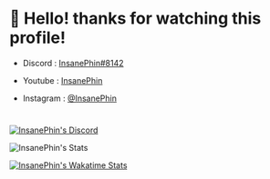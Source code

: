 # 👋 Hello! thanks for watching this profile!

- Discord : [InsanePhin#8142](https://discord.com/users/354184274347294720)

- Youtube : [InsanePhin](https://www.youtube.com/channel/UCOrwm_xOVgPJFF05poXcbsQ)

- Instagram : [@InsanePhin](https://www.instagram.com/insanephin/)

#
[![InsanePhin's Discord](https://discord.c99.nl/widget/theme-4/354184274347294720.png)](http://discord.com/users/354184274347294720)

![InsanePhin's Stats](https://github-readme-stats.vercel.app/api?username=InsanePhin&show_icons=true&theme=tokyonight&include_all_commits=true&count_private=true)

[![InsanePhin's Wakatime Stats](https://github-readme-stats.vercel.app/api/wakatime?username=insanephin)](https://github.com/anuraghazra/github-readme-stats)

